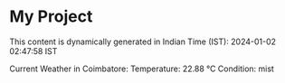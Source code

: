 # My Project

This content is dynamically generated in Indian Time (IST): 2024-01-02 02:47:58 IST


Current Weather in Coimbatore:
Temperature: 22.88 °C
Condition: mist
